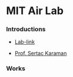 # MIT Air Lab


### Introductions

- [Lab-link](https://lids.mit.edu/)

- [Prof. Sertac Karaman](https://karaman.mit.edu/)


### Works
